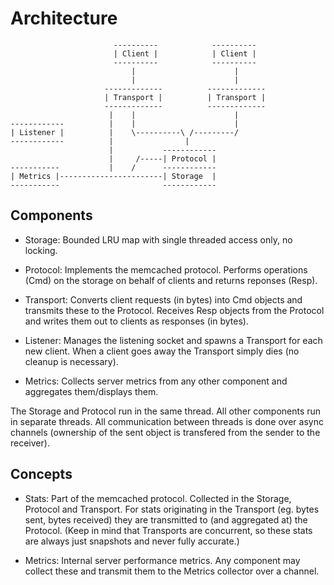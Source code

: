 # Architecture

                           ----------            ----------
                           | Client |            | Client |
                           ----------            ----------  
                               |                      |
                               |                      |
                         -------------          -------------
                         | Transport |          | Transport |
                         -------------          -------------
                          |    |                      |
    ------------          |    |                      |
    | Listener |          |    \----------\ /---------/
    ------------          |                | 
                          |           ------------
                          |     /-----| Protocol |
    -----------           |    /      ------------
    | Metrics |-----------------------| Storage  |
    -----------                       ------------



## Components

* Storage: Bounded LRU map with single threaded access only, no locking.

* Protocol: Implements the memcached protocol. Performs operations (Cmd) on the storage on behalf of clients and returns reponses (Resp).

* Transport: Converts client requests (in bytes) into Cmd objects and transmits these to the Protocol. Receives Resp objects from the Protocol and writes them out to clients as responses (in bytes).

* Listener: Manages the listening socket and spawns a Transport for each new client. When a client goes away the Transport simply dies (no cleanup is necessary).

* Metrics: Collects server metrics from any other component and aggregates them/displays them.

The Storage and Protocol run in the same thread. All other components run in
separate threads. All communication between threads is done over async channels
(ownership of the sent object is transfered from the sender to the receiver).


## Concepts

* Stats: Part of the memcached protocol. Collected in the Storage, Protocol and Transport. For stats originating in the Transport (eg. bytes sent, bytes received) they are transmitted to (and aggregated at) the Protocol. (Keep in mind that Transports are concurrent, so these stats are always just snapshots and never fully accurate.)

* Metrics: Internal server performance metrics. Any component may collect these and transmit them to the Metrics collector over a channel.
